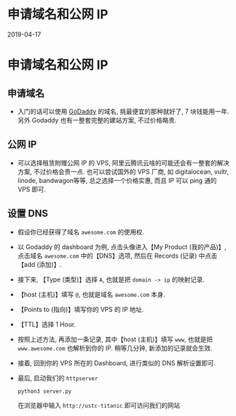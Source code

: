 #	申请域名和公网 IP

2019-04-17

# 申请域名和公网 IP

##	申请域名

*	入门的话可以使用 [GoDaddy](https://www.godaddy.com) 的域名, 挑最便宜的那种就好了, 7 块钱能用一年. 另外 Godaddy 也有一整套完整的建站方案, 不过价格略贵.

##	公网 IP

*	可以选择租赁附赠公网 IP 的 VPS, 阿里云腾讯云啥的可能还会有一整套的解决方案, 不过价格会贵一点. 也可以尝试国外的 VPS 厂商, 如 digitalocean, vultr, linode, bandwagon等等, 总之选择一个价格实惠, 而且 IP 可以 ping 通的 VPS 即可.

##	设置 DNS

*	假设你已经获得了域名 `awesome.com` 的使用权.

*	以 Godaddy 的 dashboard 为例, 点击头像进入【My Product (我的产品)】, 点击域名 `awesome.com` 中的【DNS】选项, 然后在 Records (记录) 中点击【add (添加)】.

*	接下来, 【Type (类型)】选择 `A`, 也就是把 `domain -> ip` 的映射记录.

*	【host (主机)】填写 `@`, 也就是域名 `awesome.com` 本身.

*	【Points to (指向)】填写你的 VPS 的 IP 地址.

*	【TTL】选择 1 Hour.

*	按照上述方法, 再添加一条记录, 其中【host (主机)】填写 `www`, 也就是把 `www.awesome.com` 也解析到你的 IP. 稍等几分钟, 新添加的记录就会生效.

*	接着, 回到你的 VPS 所在的 Dashboard, 进行类似的 DNS 解析设置即可.

*	最后, 启动我们的 `httpserver`

	```bash
	python3 server.py
	```

	在浏览器中输入 `http://ustc-titanic` 即可访问我们的网站
